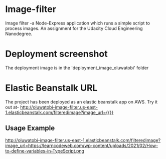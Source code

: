 # Image-filter
Image filter -a Node-Express application which runs a simple script to process images.  An assignment for the Udacity Cloud Engineering Nanodegree.

# Deployment screenshot
The deployment image is in the 'deployment_image_oluwatobi' folder

# Elastic Beanstalk URL
The project has been deployed as an elastic beanstalk app on AWS.
Try it out at- http://oluwatobi-image-filter.us-east-1.elasticbeanstalk.com/filteredimage?image_url={{}}
## **Usage Example**
http://oluwatobi-image-filter.us-east-1.elasticbeanstalk.com/filteredimage?image_url=https://learncodeweb.com/wp-content/uploads/2021/02/How-to-define-variables-in-TypeScript.png

